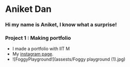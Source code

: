 # Aniket Dan
### Hi my name is Aniket, I know what a surprise!

### Project 1 : Making portfolio
- I made a portfolio with IIT M
- My [instagram page](https://www.instagram.com/annoyniket).
- ![FoggyPlayground!](assests/Foggy playground (1).jpg)

<html>  
<head>
<style>
body {
  background-image: url(https://images.unsplash.com/photo-1547623641-d2c56c03e2a7?ixlib=rb-1.2.1&ixid=MnwxMjA3fDB8MHxwaG90by1wYWdlfHx8fGVufDB8fHx8&auto=format&fit=crop&w=1887&q=80);
);
  background-repeat: no-repeat;
}
</style>
</head>
<body>


